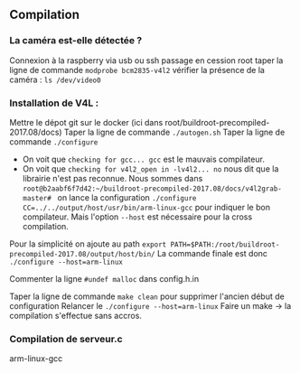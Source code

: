 ## Compilation

### La caméra est-elle détectée ?

Connexion à la raspberry via usb ou ssh
passage en cession root
taper la ligne de commande ``modprobe bcm2835-v4l2``
vérifier la présence de la caméra : ``ls /dev/video0``

### Installation de V4L :

Mettre le dépot git sur le docker (ici dans root/buildroot-precompiled-2017.08/docs)
Taper la ligne de commande ``./autogen.sh``
Taper la ligne de commande ``./configure``
 -  On voit que ``checking for gcc... gcc`` est le mauvais compilateur.
 -  On voit que ``checking for v4l2_open in -lv4l2... no`` nous dit que la librairie n'est pas reconnue.
Nous sommes dans ``root@b2aabf6f7d42:~/buildroot-precompiled-2017.08/docs/v4l2grab-master# `` on lance la configuration ``./configure CC=../../output/host/usr/bin/arm-linux-gcc`` pour indiquer le bon compilateur. Mais l'option ``--host`` est nécessaire pour la cross compilation.

Pour la simplicité on ajoute au path ``export PATH=$PATH:/root/buildroot-precompiled-2017.08/output/host/bin/``
La commande finale est donc ``./configure --host=arm-linux``

Commenter la ligne ``#undef malloc`` dans config.h.in

Taper la ligne de commande ``make clean`` pour supprimer l'ancien début de configuration
Relancer le ``./configure --host=arm-linux``
Faire un make -> la compilation s'effectue sans accros.

### Compilation de serveur.c

arm-linux-gcc 
